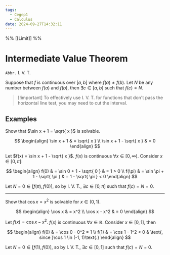 ```yaml
---
tags:
  - Cegep1
  - Calculus
date: 2024-09-27T14:32:11
---
```


%% [[Limit]] %%

# Intermediate Value Theorem

`Abbr.` I. V. T.

Suppose that $f$ is continuous over $[a, b]$ where $f(a) \ne f(b)$.
Let $N$ be any number between $f(a)$ and $f(b)$,
then $\exists c \in [a, b]$ such that $f(c) = N$.

> [!important] To effectively use I. V. T. for functions that don't pass the horizontal line test, you may need to cut the interval.

## Examples

Show that $\sin x + 1 = \sqrt{ x }$ is solvable.

$$
\begin{align}
\sin x + 1 & = \sqrt{ x } \\
\sin x + 1 - \sqrt{ x } & = 0
\end{align}
$$

Let $f(x) = \sin x + 1 - \sqrt{ x }$.
$f(x)$ is continuous $\forall x \in [0, \infty)$.
Consider $x \in [0, \pi]$:

$$
\begin{align}
f(0) & = \sin 0 + 1 - \sqrt{ 0 } & = 1 > 0 \\
f(\pi) & = \sin \pi + 1 - \sqrt{ \pi } & = 1 - \sqrt{ \pi } < 0
\end{align}
$$

Let $N = 0 \in [f(\pi), f(0)]$,
so by I. V. T., $\exists c \in [0, \pi]$ such that $f(c) = N = 0$.

---

Show that $\cos x = x^2$ is solvable for $x \in (0, 1)$.

$$
\begin{align}
\cos x & = x^2 \\
\cos x - x^2 & = 0
\end{align}
$$

Let $f(x) = \cos x - x^2$.
$f(x)$ is continuous $\forall x \in \mathbb{R}$.
Consider $x \in [0, 1]$, then

$$
\begin{align}
f(0) & = \cos 0 - 0^2 = 1 \\
f(1) & = \cos 1 - 1^2 < 0 & \text{, since }\cos 1 \in (-1, 1)\text{.}
\end{align}
$$

Let $N = 0 \in [f(1), f(0)]$,
so by I. V. T., $\exists c \in [0, 1]$ such that $f(c) = N = 0$.